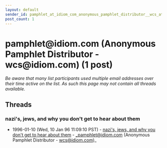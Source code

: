 ```yaml
---
layout: default
sender_id: pamphlet_at_idiom_com_anonymous_pamphlet_distributor__wcs_at_idiom_com_
post_count: 1
---
```


# pamphlet<span>@</span>idiom.com (Anonymous Pamphlet Distributor - wcs<span>@</span>idiom.com) (1 post)

_Be aware that many list participants used multiple email addresses over their time active on the list. As such this page may not contain all threads available._

## Threads

### nazi's, jews, and why you don't get to hear about them
+ 1996-01-10 (Wed, 10 Jan 96 11:09:10 PST) - [nazi's, jews, and why you don't get to hear about them](/archive/1996/01/1e967624b72aff243154f938b7d36b07a2d8bdcc5f38b43b50cc03ddf73cf676) - _pamphlet@idiom.com (Anonymous Pamphlet Distributor - wcs@idiom.com)_

